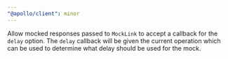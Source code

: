 ```yaml
---
"@apollo/client": minor
---
```


Allow mocked responses passed to `MockLink` to accept a callback for the `delay` option. The `delay` callback will be given the current operation which can be used to determine what delay should be used for the mock.
